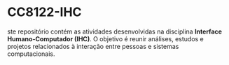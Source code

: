# CC8122-IHC
ste repositório contém as atividades desenvolvidas na disciplina **Interface Humano-Computador (IHC)**.   O objetivo é reunir análises, estudos e projetos relacionados à interação entre pessoas e sistemas computacionais.
